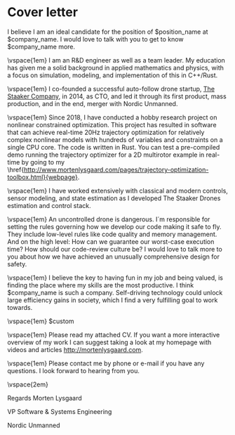 # Cover letter

I believe I am an ideal candidate for the position of $position_name at $company_name. I would love to talk with you to
get to know $company_name more.

\vspace{1em}
I am an R&D engineer as well as a team leader. My education has given me
a solid background in applied mathematics and physics, with a focus on
simulation, modeling, and implementation of this in C++/Rust.

\vspace{1em}
I co-founded a successful auto-follow drone startup, [The Staaker
Company](https://www.youtube.com/c/staaker), in 2014, as CTO, and led it
through its first product, mass production, and in the end, merger with
Nordic Unmanned.

\vspace{1em}
Since 2018, I have conducted a hobby research project on nonlinear
constrained optimization. This project has resulted in software that can
achieve real-time 20Hz trajectory optimization for relatively complex
nonlinear models with hundreds of variables and constraints on a single
CPU core. The code is written in Rust. You can test a pre-compiled demo
running the trajectory optimizer for a 2D multirotor example in real-time
by going to my \href{http://www.mortenlysgaard.com/pages/trajectory-optimization-toolbox.html}{webpage}.

\vspace{1em}
I have worked extensively with classical and modern controls, sensor
modeling, and state estimation as I developed The Staaker Drones
estimation and control stack.

\vspace{1em}
An uncontrolled drone is dangerous. I´m responsible for setting the
rules governing how we develop our code making it safe to fly. They
include low-level rules like code quality and memory management. And on
the high level: How can we guarantee our worst-case execution time? How
should our code-review culture be? I would love to talk more to you
about how we have achieved an unusually comprehensive design for safety.

\vspace{1em}
I believe the key to having fun in my job and being valued, is finding
the place where my skills are the most productive. I think $company_name is such
a company. Self-driving technology could unlock large efficiency gains
in society, which I find a very fulfilling goal to work towards.

\vspace{1em}
$custom

\vspace{1em}
Please read my attached CV. If you want a more interactive overview of
my work I can suggest taking a look at my homepage with videos and
articles <http://mortenlysgaard.com>.

\vspace{1em}
Please contact me by phone or e-mail if you have any questions. I look
forward to hearing from you.

\vspace{2em}

Regards Morten Lysgaard

VP Software & Systems Engineering

Nordic Unmanned
